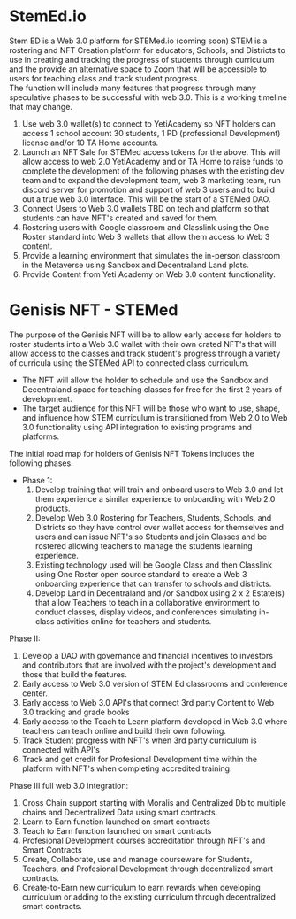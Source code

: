 # StemEd.io
Stem ED is a Web 3.0 platform for STEMed.io (coming soon) STEM is a rostering and NFT Creation platform for educators, Schools, and Districts to use in creating and tracking the progress of students through curriculum and the provide an alternative space to Zoom that will be accessible to users for teaching class and track student progress.  
The function will include many features that progress through many speculative phases to be successful with web 3.0. This is a working timeline that may change. 
1. Use web 3.0 wallet(s) to connect to YetiAcademy so NFT holders can access 1 school account 30 students, 1 PD (professional Development) license and/or 10 TA Home accounts. 
2. Launch an NFT Sale for STEMed access tokens for the above.  This will allow access to web 2.0 YetiAcademy and or TA Home to raise funds to complete the development of the following phases with the existing dev team and to expand the development team, web 3 marketing team, run discord server for promotion and support of web 3 users and to build out a true web 3.0 interface. This will be the start of a STEMed DAO. 
3. Connect Users to Web 3.0 wallets TBD on tech and platform so that students can have NFT's created and saved for them. 
4. Rostering users with Google classroom and Classlink using the One Roster standard into Web 3 wallets that allow them access to Web 3 content.
5. Provide a learning environment that simulates the in-person classroom in the Metaverse using Sandbox and Decentraland Land plots. 
6. Provide Content from Yeti Academy on Web 3.0 content functionality. 

# Genisis NFT - STEMed 
The purpose of the Genisis NFT will be to allow early access for holders to roster students into a Web 3.0 wallet with their own crated NFT's that will allow access to the classes and track student's progress through a variety of curricula using the STEMed API to connected class curriculum.   
- The NFT will allow the holder to schedule and use the Sandbox and Decentraland space for teaching classes for free for the first 2 years of development. 
- The target audience for this NFT will be those who want to use, shape, and influence how STEM curriculum is transitioned from Web 2.0 to Web 3.0 functionality using API integration to existing programs and platforms. 

 

The initial road map for holders of Genisis NFT Tokens includes the following phases. 
- Phase 1: 
  1. Develop training that will train and onboard users to Web 3.0 and let them experience a similar experience to onboarding with Web 2.0 products. 
  2. Develop Web 3.0 Rostering for Teachers, Students, Schools, and Districts so they have control over wallet access for themselves and users and can issue NFT's so Students and join Classes and be rostered allowing teachers to manage the students learning experience.  
  3. Existing technology used will be Google Class and then Classlink using One Roster open source standard to create a Web 3 onboarding experience that can transfer to schools and districts. 
  4. Develop Land in Decentraland and /or Sandbox using 2 x 2 Estate(s) that allow Teachers to teach in a collaborative environment to conduct classes, display videos, and conferences simulating in-class activities online for teachers and students. 

  

Phase II: 
1. Develop a DAO with governance and financial incentives to investors and contributors that are involved with the project's development and those that build the features.
2. Early access to Web 3.0 version of STEM Ed classrooms and conference center. 
3. Early access to Web 3.0 API's that connect 3rd party Content to Web 3.0 tracking and grade books
5. Early access to the Teach to Learn platform developed in Web 3.0 where teachers can teach online and build their own following. 
5. Track Student progress with NFT's when 3rd party curriculum is connected with API's
6. Track and get credit for Profesional Development time within the platform with NFT's when completing accredited training.
 


Phase III full web 3.0 integration: 
1. Cross Chain support starting with Moralis and Centralized Db to multiple chains and Decentralized Data using smart contracts. 
2. Learn to Earn function launched on smart contracts
3. Teach to Earn function launched on smart contracts
4. Profesional Development courses accreditation through NFT's and Smart Contracts
5. Create, Collaborate, use and manage courseware for Students, Teachers, and Profesional Development through decentralized smart contracts.  
6. Create-to-Earn new curriculum to earn rewards when developing curriculum or adding to the existing curriculum through decentralized smart contracts.
